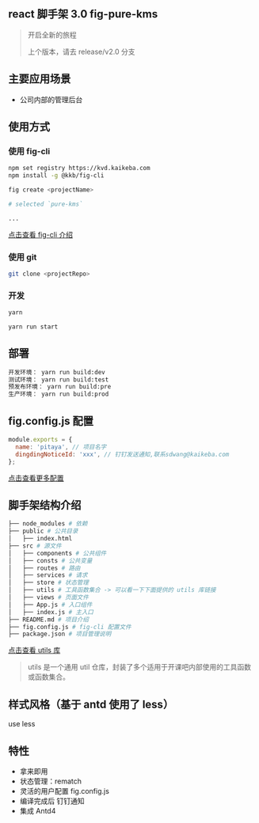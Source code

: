 ## react 脚手架 3.0 fig-pure-kms

> 开启全新的旅程
>
> 上个版本，请去 release/v2.0 分支

## 主要应用场景

- 公司内部的管理后台

## 使用方式

### 使用 fig-cli

```bash
npm set registry https://kvd.kaikeba.com
npm install -g @kkb/fig-cli

fig create <projectName>

# selected `pure-kms`

...

```

[点击查看 fig-cli 介绍](https://fe.kaikeba.com/fig-cli/v2)

### 使用 git

```bash
git clone <projectRepo>
```

### 开发

```bash
yarn

yarn run start
```

## 部署

```bash
开发环境： yarn run build:dev
测试环境： yarn run build:test
预发布环境： yarn run build:pre
生产环境： yarn run build:prod
```

## fig.config.js 配置

```js
module.exports = {
  name: 'pitaya', // 项目名字
  dingdingNoticeId: 'xxx', // 钉钉发送通知,联系sdwang@kaikeba.com
};
```

[点击查看更多配置](https://fe.kaikeba.com/fig-cli/v2/options)

## 脚手架结构介绍

```bash
├── node_modules # 依赖
├── public # 公共目录
│   ├── index.html
├── src # 源文件
│   ├── components # 公共组件
│   ├── consts # 公共变量
│   ├── routes # 路由
│   ├── services # 请求
│   ├── store # 状态管理
│   ├── utils # 工具函数集合 -> 可以看一下下面提供的 utils 库链接
│   ├── views # 页面文件
│   ├── App.js # 入口组件
│   ├── index.js # 主入口
├── README.md # 项目介绍
├── fig.config.js # fig-cli 配置文件
├── package.json # 项目管理说明
```

[点击查看 utils 库](https://fe.kaikeba.com/utils-pages)

> utils 是一个通用 util 仓库，封装了多个适用于开课吧内部使用的工具函数或函数集合。

## 样式风格（基于 antd 使用了 less）

use less

## 特性

- 拿来即用
- 状态管理：rematch
- 灵活的用户配置 fig.config.js
- 编译完成后 钉钉通知
- 集成 Antd4
